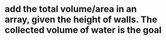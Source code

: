 # add the total volume/area in an array, given the height of walls. The collected volume of water is the goal
